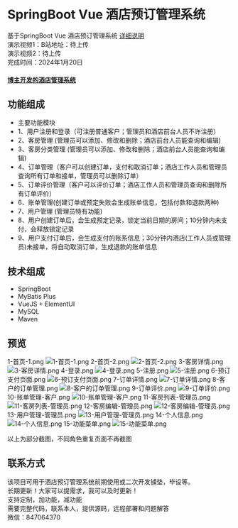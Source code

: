 # SpringBoot Vue 酒店预订管理系统
基于SpringBoot Vue 酒店预订管理系统
[详细说明](https://liuyanzhao.com/shop/hotel-vue.html) <br/>
演示视频1：B站地址：待上传 <br/>
演示视频2：待上传  <br/>
完成时间：2024年1月20日 <br/>

#### [博主开发的酒店管理系统](https://liuyanzhao.com/shop.html?k=酒店)

## 功能组成
- 主要功能模块
- 1、用户注册和登录（可注册普通客户；管理员和酒店前台人员不许注册）
- 2、客房管理 (管理员可以添加、修改和删除；酒店前台人员能查询和编辑)
- 3、客房分类管理 (管理员可以添加、修改和删除；酒店前台人员能查询和编辑)
- 4、订单管理（客户可以创建订单，支付和取消订单；酒店工作人员和管理员查询所有订单和接单，管理员可以删除订单）
- 5、订单评价管理（客户可以评价订单；酒店工作人员和管理员查询和删除所有订单评价）
- 6、账单管理(创建订单或预定失败会生成账单信息，包括付款和退款两种)
- 7、用户管理 (管理员特有功能)
- 8、用户创建订单后，会生成预定记录，锁定当前日期的房间；10分钟内未支付，会释放锁定记录
- 9、用户支付订单后，会生成支付的账系信息；30分钟内酒店(工作人员或管理员)未接单，将自动取消订单，生成退款的账单信息



## 技术组成
- SpringBoot
- MyBatis Plus
- VueJS + ElementUI
- MySQL
- Maven


## 预览
1-首页-1.png
![1-首页-1.png](img/1-首页-1.png)
2-首页-2.png
![2-首页-2.png](img/2-首页-2.png)
3-客房详情.png
![3-客房详情.png](img/3-客房详情.png)
4-登录.png
![4-登录.png](img/4-登录.png)
5-注册.png
![5-注册.png](img/5-注册.png)
6-预订支付页面.png
![6-预订支付页面.png](img/6-预订支付页面.png)
7-订单详情.png
![7-订单详情.png](img/7-订单详情.png)
8-客户的订单管理.png
![8-客户的订单管理.png](img/8-客户的订单管理.png)
9-订单评价.png
![9-订单评价.png](img/9-订单评价.png)
10-账单管理-客户.png
![10-账单管理-客户.png](img/10-账单管理-客户.png)
11-客房列表-管理员.png
![11-客房列表-管理员.png](img/11-客房列表-管理员.png)
12-客房编辑-管理员.png
![12-客房编辑-管理员.png](img/12-客房编辑-管理员.png)
13-用户管理-管理员.png
![13-用户管理-管理员.png](img/13-用户管理-管理员.png)
14-个人信息.png
![14-个人信息.png](img/14-个人信息.png)
15-功能菜单.png
![15-功能菜单.png](img/15-功能菜单.png)

以上为部分截图，不同角色重复页面不再截图


## 联系方式
该项目可用于酒店预订管理系统前期使用或二次开发铺垫，毕设等。 <br/>
长期更新！大家可以提需求，我可以及时更新！  <br/>
支持定制，加功能，减功能  <br/>
需要完整代码，联系本人，提供源码，远程部署和问题解答 <br/>
微信：847064370  <br/>
